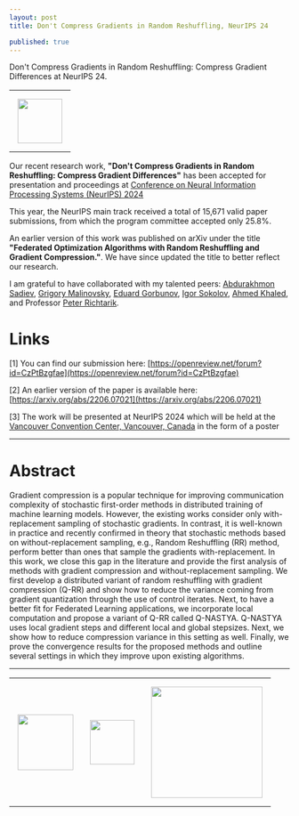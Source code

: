 ```yaml
---
layout: post
title: Don't Compress Gradients in Random Reshuffling, NeurIPS 24

published: true
---
```


Don't Compress Gradients in Random Reshuffling: Compress Gradient Differences at NeurIPS 24.

<center>
<table style="text-align:center;">
<tr>
<td style="padding:15px;text-align:center;vertical-align:middle;"> <img height="80px" src="https://burlachenkok.github.io/materials/neurips-logo.svg"/> </td>
</tr>
</table>
</center>

Our recent research work, **"Don't Compress Gradients in Random Reshuffling: Compress Gradient Differences"** has been accepted for presentation and proceedings at [Conference on Neural Information Processing Systems (NeurIPS) 2024](https://neurips.cc/Conferences/2024/) 

This year, the NeurIPS main track received a total of 15,671 valid paper submissions, from which the program committee accepted only 25.8%.

An earlier version of this work was published on arXiv under the title **"Federated Optimization Algorithms with Random Reshuffling and Gradient Compression."**. We have since updated the title to better reflect our research.

I am grateful to have collaborated with my talented peers: [Abdurakhmon Sadiev](https://www.researchgate.net/profile/Abdurakhmon-Sadiev), [Grigory Malinovsky](https://grigory-malinovsky.github.io/), [Eduard Gorbunov](https://eduardgorbunov.github.io/), [Igor Sokolov](https://cemse.kaust.edu.sa/people/person/igor-sokolov), [Ahmed Khaled](https://rka97.github.io/), and Professor [Peter Richtarik](https://richtarik.org/). 

# Links

[1] You can find our submission here:  [https://openreview.net/forum?id=CzPtBzgfae](https://openreview.net/forum?id=CzPtBzgfae)

[2] An earlier version of the paper is available here: [https://arxiv.org/abs/2206.07021](https://arxiv.org/abs/2206.07021)

[3] The work will be presented  at NeurIPS 2024 which will be held at the [Vancouver Convention Center, Vancouver, Canada](https://maps.app.goo.gl/XCrE3Q9ibkWK8LER9) in the form of a poster


---

# Abstract

Gradient compression is a popular technique for improving communication complexity of stochastic first-order methods in distributed training of machine learning models. However, the existing works consider only with-replacement sampling of stochastic gradients. In contrast, it is well-known in practice and recently confirmed in theory that stochastic methods based on without-replacement sampling, e.g., Random Reshuffling (RR) method, perform better than ones that sample the gradients with-replacement. In this work, we close this gap in the literature and provide the first analysis of methods with gradient compression and without-replacement sampling. We first develop a distributed variant of random reshuffling with gradient compression (Q-RR) and show how to reduce the variance coming from gradient quantization through the use of control iterates. Next, to have a better fit for Federated Learning applications, we incorporate local computation and propose a variant of Q-RR called Q-NASTYA. Q-NASTYA uses local gradient steps and different local and global stepsizes. Next, we show how to reduce compression variance in this setting as well. Finally, we prove the convergence results for the proposed methods and outline several settings in which they improve upon existing algorithms.

---

<table style="text-align:center;">
<tr>
<td style="padding:15px;text-align:center;vertical-align:middle;"> <img height="100px" src="https://burlachenkok.github.io/materials/KAUST-logo.svg"/> </td> 
<td style="padding:15px;text-align:center;vertical-align:middle;"> <img height="80px" src="https://burlachenkok.github.io/materials/MBZUAI-logo.png"/> </td>
<td style="padding:15px;text-align:center;vertical-align:middle;"> <img height="200px" src="https://burlachenkok.github.io/materials/princeton-university-logo.svg"/> </td>
</tr>
</table>